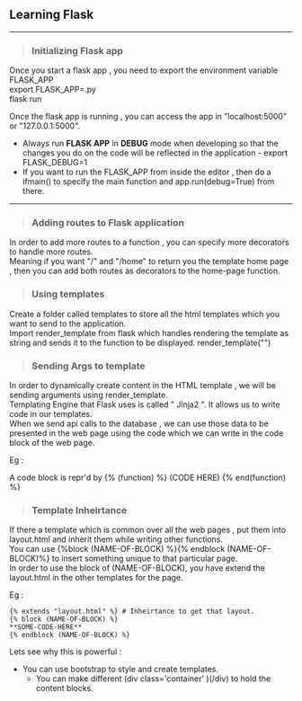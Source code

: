 ## **Learning Flask**
---

> ### Initializing Flask app

Once you start a flask app , you need to export the environment variable FLASK_APP  
export FLASK_APP=<name>.py  
flask run  

Once the flask app is running , you can access the app in "localhost:5000" or "127.0.0.1:5000".
* Always run **FLASK APP** in **DEBUG** mode when developing so that the changes you do on the code will be reflected in the application - export FLASK_DEBUG=1  
* If you want to run the FLASK_APP from inside the editor , then do a ifmain() to specify the main function and app.run(debug=True) from there.

---
> ### Adding routes to Flask application

In order to add more routes to a function , you can specify more decorators to handle more routes.  
Meaning if you want "/" and "/home" to return you the template home page , then you can add both routes as decorators to the home-page function.

> ### Using templates

Create a folder called templates to store all the html templates which you want to send to the application.  
Import render_template from flask which handles rendering the template as string and sends it to the function to be displayed.
render_template("<HTML-PAGE-FILENAME>")

> ### Sending Args to template

In order to dynamically create content in the HTML template , we will be sending arguments using render_template.  
Templating Engine that Flask uses is called " Jinja2 ". It allows us to write code in our templates.  
When we send api calls to the database , we can use those data to be presented in the web page using the code which we can write in the code block of the web page.  

Eg :

A code block is repr'd by {% (function) %} (CODE HERE) {% end(function) %}

> ### Template Inheirtance

If there a template which is common over all the web pages , put them into layout.html and inherit them while writing other functions.  
You can use {%block (NAME-OF-BLOCK) %}{% endblock (NAME-OF-BLOCK)%} to insert something unique to that particular page.  
In order to use the block of (NAME-OF-BLOCK), you have extend the layout.html in the other templates for the page.

Eg :

    {% extends "layout.html" %} # Inheirtance to get that layout.
    {% block (NAME-OF-BLOCK) %}
    **SOME-CODE-HERE**
    {% endblock (NAME-OF-BLOCK) %}

Lets see why this is powerful :
* You can use bootstrap to style and create templates.
  * You can make different (div class='container' )(/div) to hold the content blocks.
